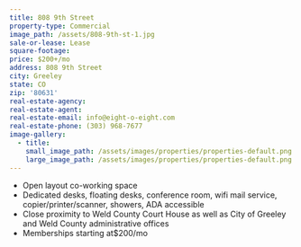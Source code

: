 ```yaml
---
title: 808 9th Street
property-type: Commercial
image_path: /assets/808-9th-st-1.jpg
sale-or-lease: Lease
square-footage:
price: $200+/mo
address: 808 9th Street
city: Greeley
state: CO
zip: '80631'
real-estate-agency:
real-estate-agent:
real-estate-email: info@eight-o-eight.com
real-estate-phone: (303) 968-7677
image-gallery:
  - title:
    small_image_path: /assets/images/properties/properties-default.png
    large_image_path: /assets/images/properties/properties-default.png
---
```


* Open layout co-working space
* Dedicated desks, floating desks, conference room, wifi mail service, copier/printer/scanner, showers, ADA accessible
* Close proximity to Weld County Court House as well as City of Greeley and Weld County administrative offices
* Memberships starting at$200/mo